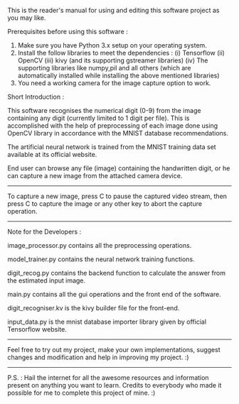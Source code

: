 This is the reader's manual for using and editing this software project as you may like.

Prerequisites before using this software :

1. Make sure you have Python 3.x setup on your operating system.
2. Install the follow libraries to meet the dependencies :
	(i) Tensorflow
	(ii) OpenCV
	(iii) kivy (and its supporting gstreamer libraries)
    (iv) The supporting libraries like numpy,pil and all others (which are automatically installed while installing the above mentioned libraries)
3. You need a working camera for the image capture option to work.

Short Introduction :

This software recognises the numerical digit (0-9) from the image containing any digit (currently limited to 1 digit per file). This is accomplished with the help of preprocessing of each image done using OpenCV library in accordance with the MNIST database recommendations.

The artificial neural network is trained from the MNIST training data set available at its official website.

End user can browse any file (image) containing the handwritten digit, or he can capture a new image from the attached camera device.

----------------------------------------------

To capture a new image, press C to pause the captured video stream, then press C to capture the image or any other key to abort the capture operation.

----------------------------------------------

Note for the Developers : 

image_processor.py contains all the preprocessing operations.

model_trainer.py contains the neural network training functions.

digit_recog.py contains the backend function to calculate the answer from the estimated input image.

main.py contains all the gui operations and the front end of the software.

digit_recogniser.kv is the kivy builder file for the front-end.

input_data.py is the mnist database importer library given by official Tensorflow website.

----------------------------------------------

Feel free to try out my project, make your own implementations, suggest changes and modification and help in improving my project. :)

----------------------------------------------

P.S. : Hail the internet for all the awesome resources and information present on anything you want to learn. Credits to everybody who made it possible for me to complete this project of mine. :)